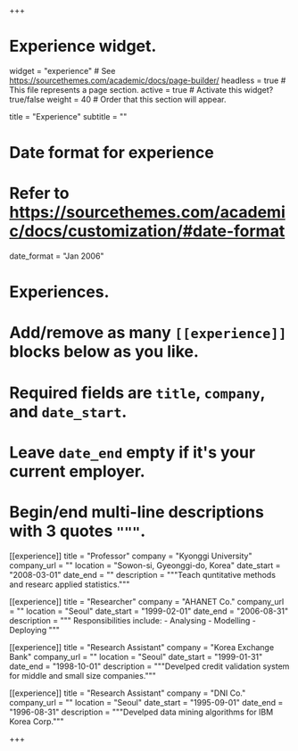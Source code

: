 +++
# Experience widget.
widget = "experience"  # See https://sourcethemes.com/academic/docs/page-builder/
headless = true  # This file represents a page section.
active = true  # Activate this widget? true/false
weight = 40  # Order that this section will appear.

title = "Experience"
subtitle = ""

# Date format for experience
#   Refer to https://sourcethemes.com/academic/docs/customization/#date-format
date_format = "Jan 2006"

# Experiences.
#   Add/remove as many `[[experience]]` blocks below as you like.
#   Required fields are `title`, `company`, and `date_start`.
#   Leave `date_end` empty if it's your current employer.
#   Begin/end multi-line descriptions with 3 quotes `"""`.
[[experience]]
  title = "Professor"
  company = "Kyonggi University"
  company_url = ""
  location = "Sowon-si, Gyeonggi-do, Korea"
  date_start = "2008-03-01"
  date_end = ""
  description = """Teach quntitative methods and researc applied statistics."""

[[experience]]
  title = "Researcher"
  company = "AHANET Co."
  company_url = ""
  location = "Seoul"
  date_start = "1999-02-01"
  date_end = "2006-08-31"
  description = """
  Responsibilities include:
    - Analysing
    - Modelling
    - Deploying 
  """


[[experience]]
  title = "Research Assistant"
  company = "Korea Exchange Bank"
  company_url = ""
  location = "Seoul"
  date_start = "1999-01-31"
  date_end = "1998-10-01"
  description = """Develped credit validation system for middle and small size companies."""

[[experience]]
  title = "Research Assistant"
  company = "DNI Co."
  company_url = ""
  location = "Seoul"
  date_start = "1995-09-01"
  date_end = "1996-08-31"
  description = """Develped data mining algorithms for IBM Korea Corp."""

+++
